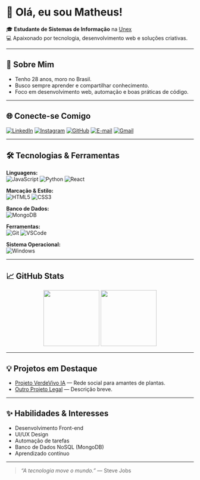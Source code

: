 # 👋 Olá, eu sou Matheus!

🎓 **Estudante de Sistemas de Informação** na [Unex](https://unex.edu.br)  
💻 Apaixonado por tecnologia, desenvolvimento web e soluções criativas.

---

## 🚀 Sobre Mim

- Tenho 28 anos, moro no Brasil.
- Busco sempre aprender e compartilhar conhecimento.
- Foco em desenvolvimento web, automação e boas práticas de código.

---

## 🌐 Conecte-se Comigo

[![LinkedIn](https://img.shields.io/badge/LinkedIn-0077B5?style=for-the-badge&logo=linkedin&logoColor=white)](https://www.linkedin.com/in/matheusessantos/)
[![Instagram](https://img.shields.io/badge/-Instagram-%23E4405F?style=for-the-badge&logo=instagram&logoColor=white)](https://www.instagram.com/matheuses25/)
[![GitHub](https://img.shields.io/badge/GitHub-100000?style=for-the-badge&logo=github&logoColor=white)](https://github.com/matheusesdev)
[![E-mail](https://img.shields.io/badge/-Email-000?style=for-the-badge&logo=microsoft-outlook&logoColor=007BFF)](mailto:matheuses18@icloud.com)
[![Gmail](https://img.shields.io/badge/Gmail-333333?style=for-the-badge&logo=gmail&logoColor=red)](mailto:matheuses1897@gmail.com)

---

## 🛠️ Tecnologias & Ferramentas

**Linguagens:**  
![JavaScript](https://img.shields.io/badge/JavaScript-F7DF1E?style=for-the-badge&logo=javascript&logoColor=black)
![Python](https://img.shields.io/badge/Python-3776AB?style=for-the-badge&logo=python&logoColor=white)
![React](https://img.shields.io/badge/React-20232A?style=for-the-badge&logo=react&logoColor=61DAFB)

**Marcação & Estilo:**  
![HTML5](https://img.shields.io/badge/HTML5-E34F26?style=for-the-badge&logo=html5&logoColor=white)
![CSS3](https://img.shields.io/badge/CSS3-1572B6?style=for-the-badge&logo=css3&logoColor=white)

**Banco de Dados:**  
![MongoDB](https://img.shields.io/badge/MongoDB-47A248?style=for-the-badge&logo=mongodb&logoColor=white)

**Ferramentas:**  
![Git](https://img.shields.io/badge/GIT-E44C30?style=for-the-badge&logo=git&logoColor=white)
![VSCode](https://img.shields.io/badge/Vscode-007ACC?style=for-the-badge&logo=visual-studio-code&logoColor=white)

**Sistema Operacional:**  
![Windows](https://img.shields.io/badge/Windows-000?style=for-the-badge&logo=windows&logoColor=2CA5E0)

---

## 📈 GitHub Stats

<div align="center">
  <img src="https://github-readme-stats.vercel.app/api?username=matheusesdev&theme=transparent&bg_color=000&border_color=30A3DC&show_icons=true&icon_color=30A3DC&title_color=E94D5F&text_color=FFF&hide_title=true&hide=stars" height="150"/>
  <img src="https://github-readme-stats-git-masterrstaa-rickstaa.vercel.app/api/top-langs/?username=matheusesdev&layout=compact&bg_color=000&border_color=30A3DC&title_color=E94D5F&text_color=FFF" height="150"/>
</div>

---

## 💡 Projetos em Destaque

<!-- Adicione seus principais projetos aqui! -->
- [Projeto VerdeVivo IA](https://github.com/matheusesdev/verde-ai) — Rede social para amantes de plantas.
- [Outro Projeto Legal](https://github.com/matheusesdev/...) — Descrição breve.

---

## ✨ Habilidades & Interesses

- Desenvolvimento Front-end
- UI/UX Design
- Automação de tarefas
- Banco de Dados NoSQL (MongoDB)
- Aprendizado contínuo

---

> _“A tecnologia move o mundo.”_ — Steve Jobs
